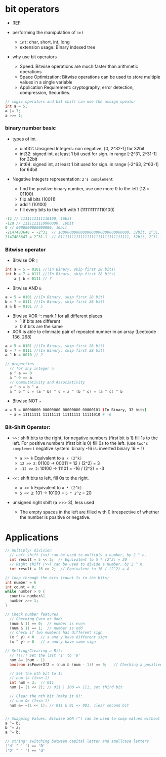 # bit operators

- [REF](https://www.baeldung.com/java-bitwise-operators)
- performing the manipulation of `int`

  - `int`: char, short, int, long
  - extension usage: Binary indexed tree

- why use bit operators
  - Speed: Bitwise operations are much faster than arithmetic operations
  - Space Optimization: Bitwise operations can be used to store multiple values in a single variable
  - Application Requirement: cryptography, error detection, compression, Securities.

```java
// logic operators and bit shift can use the assign opeator
int a = 5;
a |= 7;
a >>= 1;
```

### binary number basic

- types of int

  - uint32: Unsigned Integers: non negative, [0, 2^32-1] for 32bit
  - int32: signed int, at least 1 bit used for sign. in range [-2^31, 2^31-1] for 32bit
  - int64: signed int, at least 1 bit used for sign. in range [-2^63, 2^63-1] for 64bit

- Negative Integers representation: `2's complement`
  - find the positive binary number, use one more 0 to the left (12:= 01100)
  - flip all bits (10011)
  - add 1 (10100)
  - fill every bits to the left with 1 (1111111111110100)

```go
-12 // 1111111111110100, 16bit
-128 // 1111111110000000, 16bit
0 // 0000000000000000, 16bit
-2147483648 = -2^31  // 10000000000000000000000000000000, 32bit, 2^31, smallest negative int32 (MinInt32)
2147483647 = 2^31-1  // 01111111111111111111111111111111, 32bit, 2^31-1, largest int32 (MaxInt32)
```

### Bitwise operator

- Bitwise OR `|`

```java
int a = 5 = 0101 //(In Binary, skip first 28 bits)
int b = 7 = 0111 //(In Binary, skip first 28 bits)
    a | b = 0111 // 7
```

- Bitwise AND `&`

```java
a = 5 = 0101 //(In Binary, skip first 28 bit)
b = 7 = 0111 //(In Binary, skip first 28 bit)
a & b = 0101 // 5
```

- Bitwise XOR `^`: mark 1 for all different places
  - 1 if bits are different
  - 0 if bits are the same
- XOR is able to eliminate pair of repeated number in an array (Leetcode 136, 268)

```java
a = 5 = 0101 //(In Binary, skip first 28 bit)
b = 7 = 0111 //(In Binary, skip first 28 bit)
a ^ b = 0010 // 2

// properties
  // for any integer a
  a ^ a == 0
  a ^ 0 == a
  // Commutativity and Associativity
  a ^ b = b ^ a
  a ^ b ^ c = (a ^ b) ^ c = a ^ (b ^ c) = (a ^ c) ^ b
```

- Bitwise NOT `~`

```bash
a = 5 = 00000000 00000000 00000000 00000101 (In Binary, 32 bits)
  ~ a = 11111111 11111111 11111111 11111010 # -6
```

### Bit-Shift Operator:

- `>>` : shift bits to the right, for negative numbers (first bit is 1) fill 1s to the left. For positive numbers (first bit is 0) fill 0s to the left. (use `two's complement` negative system: binary -16 is: inverted binary 16 + 1)

  - `a >> k` Equivalent to `a / (2^k)`
  - `12 >> 2`: 01100 -> 00011 = 12 / (2^2) = 3
  - `-12 >> 2`: 10100 -> 11101 = -16 / (2^2) = -3

- `<<` : shift bits to left, fill 0s to the right.

  - `a << k` Equivalent to `a * (2^k)`
  - `5 << 2`: 101 -> 10100 = `5 * 2^2` = 20

- unsigned right shift (a >>> 3), less used
  - The empty spaces in the left are filled with 0 irrespective of whether the number is positive or negative.

# Applications

```java
// multiply/ division
  // Left shift (<<) can be used to multiply a number, by 2 ^ n.
  int result = 5 << 2;  // Equivalent to 5 * (2^2) = 20
  // Right shift (>>) can be used to divide a number, by 2 ^ n.
  int result = 16 >> 2;  // Equivalent to 16 / (2^2) = 4

// loop through the bits (count 1s in the bits)
int number = 6
int count = 0;
while number > 0 {
  count+= number&1
  number >>= 1;
}

// Check number features
  // Checking Even or Odd:
  (num & 1) == 0;  // number is even
  (num & 1) == 1;  // number is odd
  // Check if two numbers has different sign
  (x ^ y) < 0   // x and y have different sign
  (x ^ y) > 0   // x and y have same sign

// Setting/Clearing a Bit:
  // !!!!! Set the last '1' to '0'
  num &= (num - 1)
  boolean isPowerOf2 = (num & (num - 1)) == 0;   // Checking a positive number is power of 2:

  // Set the nth bit to 1:
  // num |= (1<<n-1)
  int num = 3;  // 011
  num |= (1 << 2); // 011 | 100 => 111, set third bit

  // Clear the nth bit (make it 0):
  // num &= (1<<n-1)
  num &= ~(1 << 1); // 011 & 01 => 001, clear second bit


// Swapping Values: Bitwise XOR (^) can be used to swap values without using a temporary variable.
a ^= b;
b ^= a;
a ^= b;

// string: switching between capital letter and smallcase letters
('d' ^ ' ') == 'D'
('D' ^ ' ') == 'd'
```

